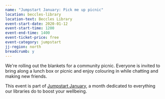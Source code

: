 ```yaml
---
name: "Jumpstart January: Pick me up picnic"
location: beccles-library
location-text: Beccles Library
event-start-date: 2020-01-12
event-start-time: 1200
event-end-time: 1400
event-ticket-price: free
event-category: jumpstart
jj-region: north
breadcrumb: y
---
```


We're rolling out the blankets for a community picnic. Everyone is invited to bring along a lunch box or picnic and enjoy colouring in while chatting and making new friends.

This event is part of [Jumpstart January](/jumpstart-january/), a month dedicated to everything our libraries do to boost your wellbeing.
